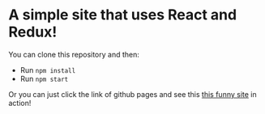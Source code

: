 # A simple site that uses React and Redux!

You can clone this repository and then:


- Run ```npm install```
- Run ```npm start```

Or you can just click the link of github pages and see this [this funny site](https://yeidan79.github.io/funnysite-redux/) in action! 
